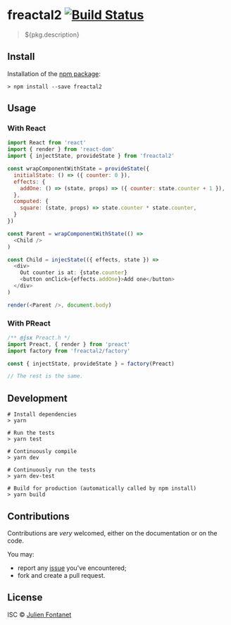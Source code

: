 # freactal2 [![Build Status](https://travis-ci.org/${pkg.shortGitHubPath}.png?branch=master)](https://travis-ci.org/${pkg.shortGitHubPath})

> ${pkg.description}

## Install

Installation of the [npm package](https://npmjs.org/package/freactal2):

```
> npm install --save freactal2
```

## Usage

### With React

```js
import React from 'react'
import { render } from 'react-dom'
import { injectState, provideState } from 'freactal2'

const wrapComponentWithState = provideState({
  initialState: () => ({ counter: 0 }),
  effects: {
    addOne: () => (state, props) => ({ counter: state.counter + 1 }),
  },
  computed: {
    square: (state, props) => state.counter * state.counter,
  }
})

const Parent = wrapComponentWithState(() =>
  <Child />
)

const Child = injecState(({ effects, state }) =>
  <div>
    Out counter is at: {state.counter}
    <button onClick={effects.addOne}>Add one</button>
  </div>
)

render(<Parent />, document.body)
```

### With PReact

```js
/** @jsx Preact.h */
import Preact, { render } from 'preact'
import factory from 'freactal2/factory'

const { injectState, provideState } = factory(Preact)

// The rest is the same.
```

## Development

```
# Install dependencies
> yarn

# Run the tests
> yarn test

# Continuously compile
> yarn dev

# Continuously run the tests
> yarn dev-test

# Build for production (automatically called by npm install)
> yarn build
```

## Contributions

Contributions are *very* welcomed, either on the documentation or on
the code.

You may:

- report any [issue](${pkg.bugs})
  you've encountered;
- fork and create a pull request.

## License

ISC © [Julien Fontanet](https://github.com/julien-f)
